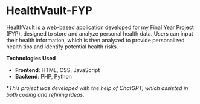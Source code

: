 # HealthVault-FYP

HealthVault is a web-based application developed for my Final Year Project (FYP), designed to store and analyze personal health data. Users can  input their health information, which is then analyzed to provide personalized health tips and identify potential health risks.

<b>Technologies Used</b> <br>
- **Frontend**: HTML, CSS, JavaScript  
- **Backend**: PHP, Python


**<i>*This project was developed with the help of ChatGPT, which assisted in both coding and refining ideas.</i>**
